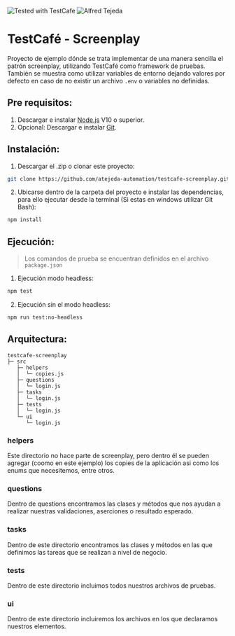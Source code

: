 ![Tested with TestCafe](https://img.shields.io/badge/Screenplay%20with-TestCafe-2fa4cf.svg) ![Alfred Tejeda](https://img.shields.io/badge/By-Alfred%20Tejeda-succes)

# TestCafé - Screenplay
Proyecto de ejemplo dónde se trata implementar de una manera sencilla el patrón screenplay, utilizando TestCafé como framework de pruebas. 
También se muestra como utilizar variables de entorno dejando valores por defecto en caso de no existir un archivo `.env` o variables no definidas.

## Pre requisitos:
1. Descargar e instalar [Node.js](https://nodejs.org/es/download/) V10 o superior.
2. Opcional: Descargar e instalar [Git](https://git-scm.com/downloads).

## Instalación:
1. Descargar el .zip o clonar este proyecto: 
```sh 
git clone https://github.com/atejeda-automation/testcafe-screenplay.git
```
2. Ubicarse dentro de la carpeta del proyecto e instalar las dependencias, para ello ejecutar desde la terminal (Si estas en windows utilizar Git Bash): 
```sh
npm install
```

## Ejecución:
> Los comandos de prueba se encuentran definidos en el archivo `package.json`
1. Ejecución modo headless:
```sh
npm test
```
2. Ejecución sin el modo headless:
```sh
npm run test:no-headless
```

## Arquitectura:
```
testcafe-screenplay
├─ src
   ├─ helpers
   │  └─ copies.js
   ├─ questions
   │  └─ login.js
   ├─ tasks
   │  └─ login.js
   ├─ tests
   │  └─ login.js
   └─ ui
      └─ login.js
```

### helpers
Este directorio no hace parte de screenplay, pero dentro él se pueden agregar (coomo en este ejemplo) los copies de la aplicación asi como los enums que necesitemos, entre otros.

### questions
Dentro de questions encontramos las clases y métodos que nos ayudan a realizar nuestras validaciones, aserciones o resultado esperado.

### tasks
Dentro de este directorio encontramos las clases y métodos en las que definimos las tareas que se realizan a nivel de negocio.

### tests
Dentro de este directorio incluimos todos nuestros archivos de pruebas.

### ui
Dentro de este directorio incluiremos los archivos en los que declaramos nuestros elementos.
